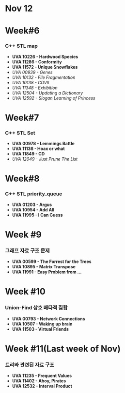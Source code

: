 # Nov 12
# Week#6
### C++ STL map
- **UVA 10226 - Hardwood Species**
- **UVA 11286 - Conformity**
- **UVA 11572 - Unique Snowflakes**
- *UVA 00939 - Genes*
- *UVA 10132 - File Fragmentation*
- *UVA 10138 - CDVII*
- *UVA 11348 - Exhibition*
- *UVA 12504 - Updating a Dictionary*
- *UVA 12592 - Slogan Learning of Princess*

# Week#7
### C++ STL Set
- **UVA 00978 - Lemmings Battle** 
- **UVA 11136 - Hoax or what**
- **UVA 11849 - CD**
- *UVA 12049 - Just Prune The List*

# Week#8
### C++ STL priority_queue
- **UVA 01203 - Argus**
- **UVA 10954 - Add All**
- **UVA 11995 - I Can Guess**

# Week #9
### 그래프 자료 구조 문제
- **UVA 00599 - The Forrest for the Trees**
- **UVA 10895 - Matrix Transpose**
- **UVA 11991 - Easy Problem from …**

# Week #10
### Union-Find 상호 배타적 집합
- **UVA 00793 - Network Connections**
- **UVA 10507 - Waking up brain**
- **UVA 11503 - Virtual Friends**

# Week #11(Last week of Nov)
### 트리와 관련된 자료 구조
- **UVA 11235 - Frequent Values**
- **UVA 11402 - Ahoy, Pirates**
- **UVA 12532 - Interval Product**













